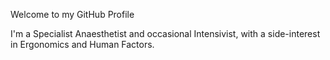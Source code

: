Welcome to my GitHub Profile

I'm a Specialist Anaesthetist and occasional Intensivist, with a side-interest in Ergonomics and Human Factors.
